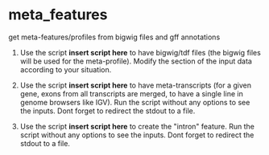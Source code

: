 # meta_features
get meta-features/profiles from bigwig files and gff annotations


1) Use the script **insert script here** to have bigwig/tdf files (the bigwig files will be used for the meta-profile). Modify the section of the input data according to your situation.

2) Use the script **insert script here** to have meta-transcripts (for a given gene, exons from all transcripts are merged, to have a single line in genome browsers like IGV). Run the script without any options to see the inputs. Dont forget to redirect the stdout to a file.

3) Use the script **insert script here** to create the "intron" feature. Run the script without any options to see the inputs. Dont forget to redirect the stdout to a file.


